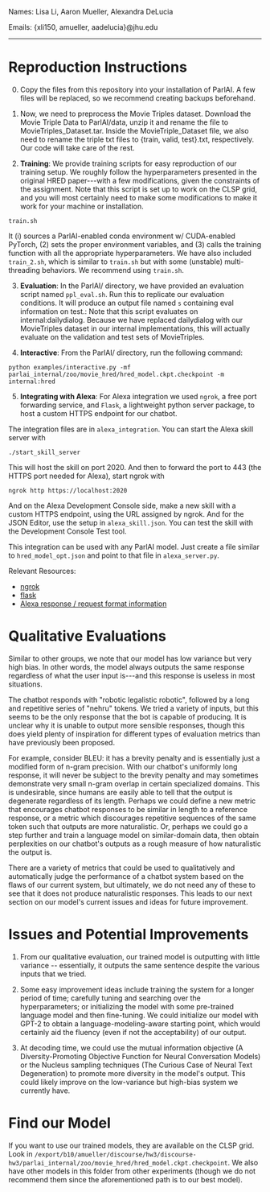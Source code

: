 Names: Lisa Li, Aaron Mueller, Alexandra DeLucia

Emails: {xli150, amueller, aadelucia}@jhu.edu

-------------------------------------------------------------

# Reproduction Instructions

0. Copy the files from this repository into your installation of ParlAI. A few files will be replaced, so we recommend creating backups beforehand.

1. Now, we need to preprocess the Movie Triples dataset. 
Download the Movie Triple Data to ParlAI/data, unzip it and rename the file to MovieTriples_Dataset.tar. Inside the MovieTriple_Dataset file, we also need to rename the triple txt files to {train, valid, test}.txt, respectively. Our code will take care of the rest.

2.  **Training**: 
We provide training scripts for easy reproduction of our training setup. We roughly follow the hyperparameters presented in the original HRED paper---with a few modifications, given the constraints of the assignment. Note that this script is set up to work on the CLSP grid, and you will most certainly need to make some modifications to make it work for your machine or installation.
```
train.sh
```
It (i) sources a ParlAI-enabled conda environment w/ CUDA-enabled PyTorch, (2) sets the proper environment variables, and (3) calls the training function with all the appropriate hyperparameters. We have also included `train_2.sh`, which is similar to `train.sh` but with some (unstable) multi-threading behaviors. We recommend using `train.sh`. 

3. **Evaluation**:
In the ParlAI/ directory, we have provided an evaluation script named `ppl_eval.sh`. Run this to replicate our evaluation conditions. It will produce an output file named `s` containing eval information on test.:
Note that this script evaluates on internal:dailydialog. Because we have replaced dailydialog with our MovieTriples dataset in our internal implementations, this will actually evaluate on the validation and test sets of MovieTriples.


4. **Interactive**:
From the ParlAI/ directory, run the following command:
```
python examples/interactive.py -mf parlai_internal/zoo/movie_hred/hred_model.ckpt.checkpoint -m internal:hred
```

5. **Integrating with Alexa**:
For Alexa integration we used `ngrok`, a free port forwarding service, and `Flask`, a lightweight python server package, to host a custom HTTPS endpoint for our chatbot. 

The integration files are in `alexa_integration`. You can start the Alexa skill server with
```
./start_skill_server
```
This will host the skill on port 2020. And then to forward the port to 443 (the HTTPS port needed for Alexa), start ngrok with 
```
ngrok http https://localhost:2020
```

And on the Alexa Development Console side, make a new skill with a custom HTTPS endpoint, using the URL assigned by ngrok. And for the JSON Editor, use the setup in `alexa_skill.json`. You can test the skill with the Development Console Test tool.


This integration can be used with any ParlAI model. Just create a file similar to `hred_model_opt.json` and point to that file in `alexa_server.py`.

Relevant Resources:  

* [ngrok](https://ngrok.com/docs)
* [flask](https://flask.palletsprojects.com/en/1.1.x/) 
* [Alexa response / request format information](https://developer.amazon.com/en-US/docs/alexa/custom-skills/request-and-response-json-reference.html)


# Qualitative Evaluations
Similar to other groups, we note that our model has low variance but very high bias. In other words, the model always outputs the same response regardless of what the user input is---and this response is useless in most situations.

The chatbot responds with "robotic legalistic robotic", followed by a long and repetitive series of "nehru" tokens. We tried a variety of inputs, but this seems to be the only response that the bot is capable of producing. It is unclear why it is unable to output more sensible responses, though this does yield plenty of inspiration for different types of evaluation metrics than have previously been proposed.

For example, consider BLEU: it has a brevity penalty and is essentially just a modified form of n-gram precision. With our chatbot's uniformly long response, it will never be subject to the brevity penalty and may sometimes demonstrate very small n-gram overlap in certain specialized domains. This is undesirable, since humans are easily able to tell that the output is degenerate regardless of its length. Perhaps we could define a new metric that encourages chatbot responses to be similar in length to a reference response, or a metric which discourages repetitive sequences of the same token such that outputs are more naturalistic. Or, perhaps we could go a step further and train a language model on similar-domain data, then obtain perplexities on our chatbot's outputs as a rough measure of how naturalistic the output is.

There are a variety of metrics that could be used to qualitatively and automatically judge the performance of a chatbot system based on the flaws of our current system, but ultimately, we do not need any of these to see that it does not produce naturalistic responses. This leads to our next section on our model's current issues and ideas for future improvement.


# Issues and Potential Improvements
1. From our qualitative evaluation, our trained model is outputting with little variance -- essentially, it outputs the same sentence despite the various inputs that we tried.

2. Some easy improvement ideas include training the system for a longer period of time; carefully tuning and searching over the hyperparameters; or initializing the model with some pre-trained language model and then fine-tuning. We could initialize our model with GPT-2 to obtain a language-modeling-aware starting point, which would certainly aid the fluency (even if not the acceptability) of our output.

3. At decoding time, we could use the mutual information objective (A Diversity-Promoting Objective Function for Neural Conversation Models) or the Nucleus sampling techniques (The Curious Case of Neural Text Degeneration) to promote more diversity in the model's output. This could likely improve on the low-variance but high-bias system we currently have.


# Find our Model
If you want to use our trained models, they are available on the CLSP grid. Look in `/export/b10/amueller/discourse/hw3/discourse-hw3/parlai_internal/zoo/movie_hred/hred_model.ckpt.checkpoint`. We also have other models in this folder from other experiments (though we do not recommend them since the aforementioned path is to our best model).
